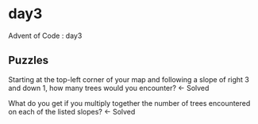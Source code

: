 day3
==============================

Advent of Code : day3

Puzzles
------------
Starting at the top-left corner of your map and following a slope of right 3 and down 1, how many trees would you encounter? <- Solved

What do you get if you multiply together the number of trees encountered on each of the listed slopes? <- Solved
